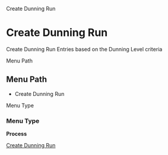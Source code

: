 
Create Dunning Run
# Create Dunning Run


Create Dunning Run Entries based on the Dunning Level criteria

Menu Path
## Menu Path



- Create Dunning Run

Menu Type
### Menu Type

**Process**


[Create Dunning Run](../../functional-guide/process/process-c_dunningrun_create.md)